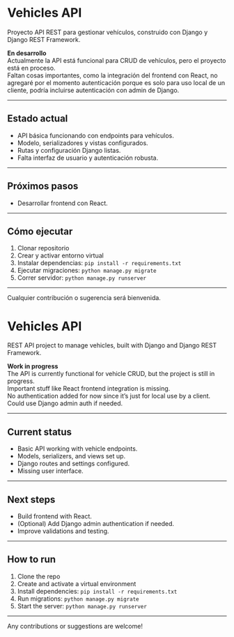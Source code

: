 # Vehicles API

Proyecto API REST para gestionar vehículos, construido con Django y Django REST Framework.

 **En desarrollo**  
Actualmente la API está funcional para CRUD de vehículos, pero el proyecto está en proceso.  
Faltan cosas importantes, como la integración del frontend con React, no agregaré por el momento autenticación porque es solo para uso local de un cliente, podría incluirse autenticación con admin de Django.

---

## Estado actual

- API básica funcionando con endpoints para vehículos.
- Modelo, serializadores y vistas configurados.
- Rutas y configuración Django listas.
- Falta interfaz de usuario y autenticación robusta.

---

## Próximos pasos

- Desarrollar frontend con React.


---

## Cómo ejecutar

1. Clonar repositorio
2. Crear y activar entorno virtual
3. Instalar dependencias: `pip install -r requirements.txt`
4. Ejecutar migraciones: `python manage.py migrate`
5. Correr servidor: `python manage.py runserver`

---

Cualquier contribución o sugerencia será bienvenida.


# Vehicles API

REST API project to manage vehicles, built with Django and Django REST Framework.

 **Work in progress**  
The API is currently functional for vehicle CRUD, but the project is still in progress.  
Important stuff like React frontend integration is missing.  
No authentication added for now since it’s just for local use by a client. Could use Django admin auth if needed.

---

## Current status

- Basic API working with vehicle endpoints.  
- Models, serializers, and views set up.  
- Django routes and settings configured.  
- Missing user interface.

---

## Next steps

- Build frontend with React.  
- (Optional) Add Django admin authentication if needed.  
- Improve validations and testing.

---

## How to run

1. Clone the repo  
2. Create and activate a virtual environment  
3. Install dependencies: `pip install -r requirements.txt`  
4. Run migrations: `python manage.py migrate`  
5. Start the server: `python manage.py runserver`

---

Any contributions or suggestions are welcome!
